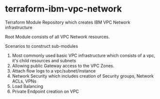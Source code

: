# terraform-ibm-vpc-network
Terraform Module Repository which creates IBM VPC Network infrastructure

Root Module consists of all VPC Network resources.

Scenarios to construct sub-modules

1. Most commonly used basic VPC infrastructure which consists of a vpc, it's child resources and subnets
2. Allowing public Gateway access to the VPC Zones.
3. Attach flow logs to a vpc/subnet/instance
4. Network Security which includes creation of Security groups, Network ACLs, VPNs
5. Load Balancing
6. Private Endpoint creation on VPC 
